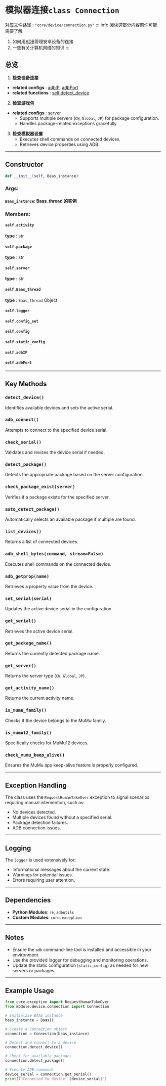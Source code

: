 # 模拟器连接`class Connection`
对应文件路径 : `"core/device/connection.py"`
::: info
阅读这部分内容前你可能需要了解
1. 如何用[ADB](https://developer.android.com/tools/adb?hl=zh-cn)管理安卓设备的连接
2. 一些有关计算机网络的知识
:::
## 总览
1. **检查设备连接**
- **related configs** : [adbIP](/develop_doc/script/config#adbip), [adbPort](/develop_doc/script/config#adbiport)
- **related functions** : [self.detect_device](#detect_device) 

2. **检查游戏包**
- **related configs** : [server](/develop_doc/script/config#server)
    - Supports multiple servers (`CN`, `Global`, `JP`) for package configuration.
    - Handles package-related exceptions gracefully.

3. **检查模拟器设置**
    - Executes shell commands on connected devices.
    - Retrieves device properties using ADB.

---

## Constructor
```python
def __init__(self, Baas_instance)
```
### **Args**:
#### `Baas_instance`: Baas_thread 的实例

### **Members**:
#### `self.activity`
**type** : str
#### `self.package`
**type** : str
#### `self.server`
**type** : str
#### `self.Baas_thread`
**type** : `Baas_thread` Object
#### `self.logger`

#### `self.config_set`
#### `self.config`
#### `self.static_config`
#### `self.adbIP`
#### `self.adbPort`
---

## Key Methods

### `detect_device()`
Identifies available devices and sets the active serial.
### `adb_connect()`
Attempts to connect to the specified device serial.
### `check_serial()`
Validates and revises the device serial if needed.

### `detect_package()`
Detects the appropriate package based on the server configuration.
### `check_package_exist(server)`
Verifies if a package exists for the specified server.
### `auto_detect_package()`
Automatically selects an available package if multiple are found.

### `list_devices()`
Returns a list of connected devices.
### `adb_shell_bytes(command, stream=False)`
Executes shell commands on the connected device.
### `adb_getprop(name)`
Retrieves a property value from the device.

### `set_serial(serial)`
Updates the active device serial in the configuration.
### `get_serial()`
Retrieves the active device serial.
### `get_package_name()`
Returns the currently detected package name.
### `get_server()`
Returns the server type (`CN`, `Global`, `JP`).
### `get_activity_name()`
Returns the current activity name.

### `is_mumu_family()`
Checks if the device belongs to the MuMu family.
### `is_mumu12_family()`
Specifically checks for MuMu12 devices.
### `check_mumu_keep_alive()`
Ensures the MuMu app keep-alive feature is properly configured.

---

## Exception Handling

The class uses the `RequestHumanTakeOver` exception to signal scenarios requiring manual intervention, such as:
- No devices detected.
- Multiple devices found without a specified serial.
- Package detection failures.
- ADB connection issues.

---

## Logging
The `logger` is used extensively for:
- Informational messages about the current state.
- Warnings for potential issues.
- Errors requiring user attention.

---

## Dependencies
- **Python Modules**: `re`, `adbutils`
- **Custom Modules**: `core.exception`

---

## Notes
- Ensure the `adb` command-line tool is installed and accessible in your environment.
- Use the provided logger for debugging and monitoring operations.
- Update the static configuration (`static_config`) as needed for new servers or packages.

--- 

## Example Usage
```python
from core.exception import RequestHumanTakeOver
from module.device.connection import Connection

# Initialize BAAS instance
baas_instance = Baas()

# Create a Connection object
connection = Connection(baas_instance)

# Detect and connect to a device
connection.detect_device()

# Check for available packages
connection.detect_package()

# Execute ADB commands
device_serial = connection.get_serial()
print(f"Connected to device: {device_serial}")
```